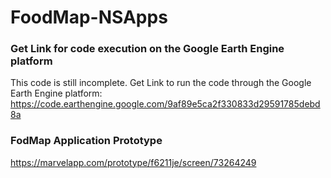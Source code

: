 # FoodMap-NSApps

### Get Link for code execution on the Google Earth Engine platform 
This code is still incomplete.
Get Link to run the code through the Google Earth Engine platform: https://code.earthengine.google.com/9af89e5ca2f330833d29591785debd8a


### FodMap Application Prototype
https://marvelapp.com/prototype/f6211je/screen/73264249
